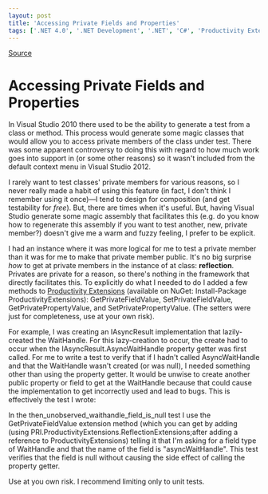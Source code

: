 ```yaml
---
layout: post
title: 'Accessing Private Fields and Properties'
tags: ['.NET 4.0', '.NET Development', '.NET', 'C#', 'Productivity Extensions', 'msmvps']
---
```

[Source](http://pr-blog.azurewebsites.net/2013/04/03/accessing-private-fields-and-properties/ "Permalink to Accessing Private Fields and Properties")

# Accessing Private Fields and Properties

In Visual Studio 2010 there used to be the ability to generate a test from a class or method. This process would generate some magic classes that would allow you to access private members of the class under test. There was some apparent controversy to doing this with regard to how much work goes into support in (or some other reasons) so it wasn't included from the default context menu in Visual Studio 2012.

I rarely want to test classes' private members for various reasons, so I never really made a habit of using this feature (in fact, I don't think I remember using it once)—I tend to design for composition (and get testability for _free_). But, there are times when it's useful. But, having Visual Studio generate some magic assembly that facilitates this (e.g. do you know how to regenerate this assembly if you want to test another, new, private member?) doesn't give me a warm and fuzzy feeling, I prefer to be explicit.

I had an instance where it was more logical for me to test a private member than it was for me to make that private member public. It's no big surprise _how_ to get at private members in the instance of at class: **reflection**. Privates are private for a reason, so there's nothing in the framework that directly facilitates this. To explicitly do what I needed to do I added a few methods to [Productivity Extensions][1] (available on NuGet: Install-Package ProductivityExtensions): GetPrivateFieldValue, SetPrivateFieldValue, GetPrivatePropertyValue, and SetPrivatePropertyValue. (The setters were just for completeness, use at your own risk).

For example, I was creating an IAsyncResult implementation that lazily-created the WaitHandle. For this lazy-creation to occur, the create had to occur when the IAsyncResult.AsyncWaitHandle property getter was first called. For me to write a test to verify that if I hadn't called AsyncWaitHandle and that the WaitHandle wasn't created (or was null), I needed something other than using the property getter. It would be unwise to create another public property or field to get at the WaitHandle because that could cause the implementation to get incorrectly used and lead to bugs. This is effectively the test I wrote:



In the then_unobserved_waithandle_field_is_null test I use the GetPrivateFieldValue<WaitHandle> extension method (which you can get by adding (using PRI.ProductivityExtensions.ReflectionExtensions;after adding a reference to ProductivityExtensions) telling it that I'm asking for a field type of WaitHandle and that the name of the field is "asyncWaitHandle". This test verifies that the field is null without causing the side effect of calling the property getter.

Use at you own risk. I recommend limiting only to unit tests.

[1]: http://bit.ly/PDsKcs


